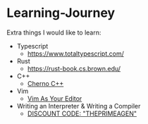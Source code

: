 # Learning-Journey

Extra things I would like to learn:
  - Typescript 
    - https://www.totaltypescript.com/ 
  - Rust 
    - https://rust-book.cs.brown.edu/
  - C++
    - [Cherno C++](https://www.youtube.com/watch?v=18c3MTX0PK0&list=PLlrATfBNZ98dudnM48yfGUldqGD0S4FFb)
  - Vim
    - [Vim As Your Editor](https://www.youtube.com/watch?v=X6AR2RMB5tE&list=PLm323Lc7iSW_wuxqmKx_xxNtJC_hJbQ7R&ab_channel=ThePrimeagen)
  - Writing an Interpreter & Writing a Compiler
    - [DISCOUNT CODE: "THEPRIMEAGEN"](https://thorstenball.lemonsqueezy.com/checkout?cart=fe89b60e-a4a9-46b2-9b69-57e71107ee6f)

